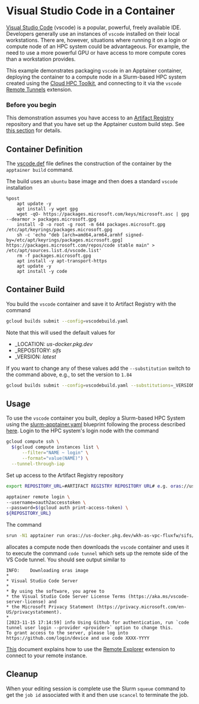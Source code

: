 # Visual Studio Code in a Container

[Visual Studio Code](https://code.visualstudio.com/) (vscode) is a popular, powerful, freely available IDE. Developers generally use an instances of `vscode` installed on their local workstations. There are, however, situations where running it on a login or compute node of an HPC system could be advantageous. For example, the need to use a more powerful GPU or have access to more compute cores than a workstation provides.

This example demonstrates packaging `vscode` in an Apptainer container, deploying the container to a compute node in a Slurm-based HPC system created using the [Cloud HPC Toolkit](https://cloud.google.com/hpc-toolkit/docs/overview), and connecting to it via the `vscode` [Remote Tunnels](https://code.visualstudio.com/docs/remote/tunnels) extension.

### Before you begin
This demonstration assumes you have access to an [Artifact Registry](https://cloud.google.com/artifact-registry) repository and that you have set up the Apptainer custom build step. See [this section](../../../README.md#before-you-begin) for details.

## Container Definition

The [vscode.def](./vscode.def) file defines the construction of the container by the `apptainer build` command.

The build uses an `ubuntu` base image and then does a standard `vscode` installation

```
%post
    apt update -y
    apt install -y wget gpg
    wget -qO- https://packages.microsoft.com/keys/microsoft.asc | gpg --dearmor > packages.microsoft.gpg
    install -D -o root -g root -m 644 packages.microsoft.gpg /etc/apt/keyrings/packages.microsoft.gpg
    sh -c 'echo "deb [arch=amd64,arm64,armhf signed-by=/etc/apt/keyrings/packages.microsoft.gpg] https://packages.microsoft.com/repos/code stable main" > /etc/apt/sources.list.d/vscode.list'
    rm -f packages.microsoft.gpg
    apt install -y apt-transport-https
    apt update -y
    apt install -y code
```

## Container Build

You build the `vscode` container and save it to Artifact Registry with the command

```bash
gcloud builds submit --config=vscodebuild.yaml
```

Note that this will used the default values for
- _LOCATION: _*us-docker.pkg.dev*_
- _REPOSITORY: _*sifs*_
- _VERSION: _*latest*_

If you want to change any of these values add the `--substitution` switch to the command above, e.g., to set the version to `1.84`

```bash
gcloud builds submit --config=vscodebuild.yaml --substitutions=_VERSION=1.84
```

## Usage

To use the `vscode` container you built, deploy a Slurm-based HPC System using the [slurm-apptainer.yaml](../../../cluster/slurm-apptainer.yaml) blueprint following the process described [here](../../../cluster/README.md). Login to the HPC system's login node with the command

```bash
gcloud compute ssh \
  $(gcloud compute instances list \
      --filter="NAME ~ login" \
      --format="value(NAME)") \
  --tunnel-through-iap
```

Set up access to the Artifact Registry repository

```bash
export REPOSITORY_URL=#ARTIFACT REGISTRY REPOSITORY URL# e.g. oras://us-docker.pkg.dev/myproject/sifs
```

```bash
apptainer remote login \
--username=oauth2accesstoken \
--password=$(gcloud auth print-access-token) \ 
${REPOSITORY_URL}
```

The command

```bash
srun -N1 apptainer run oras://us-docker.pkg.dev/wkh-as-vpc-fluxfw/sifs/vscode:latest code tunnel
```

allocates a compute node then downloads the `vscode` container and uses it to execute the command `code tunnel` which sets up the remote side of the VS Code tunnel. You should see output similar to

```
INFO:    Downloading oras image
*
* Visual Studio Code Server
*
* By using the software, you agree to
* the Visual Studio Code Server License Terms (https://aka.ms/vscode-server-license) and
* the Microsoft Privacy Statement (https://privacy.microsoft.com/en-US/privacystatement).
*
[2023-11-15 17:14:59] info Using Github for authentication, run `code tunnel user login --provider <provider>` option to change this.
To grant access to the server, please log into https://github.com/login/device and use code XXXX-YYYY
```

[This](https://code.visualstudio.com/docs/remote/tunnels) document explains how to use the [Remote Explorer](https://marketplace.visualstudio.com/items?itemName=ms-vscode.remote-explorer) extension to connect to your remote instance.

## Cleanup

When your editing session is complete use the Slurm `squeue` command to get the `job id` associated with it and then use `scancel` to terminate the job.
